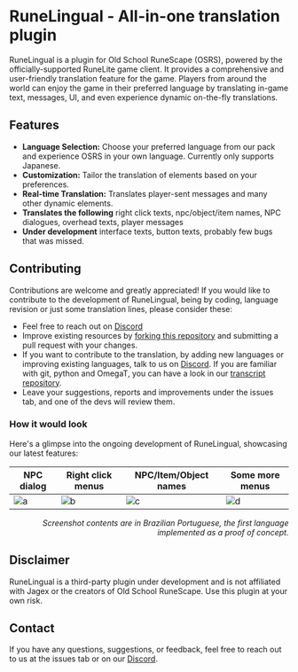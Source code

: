 # RuneLingual - All-in-one translation plugin

RuneLingual is a plugin for Old School RuneScape (OSRS), powered by the officially-supported RuneLite game client. It provides a comprehensive and user-friendly translation feature for the game. Players from around the world can enjoy the game in their preferred language by translating in-game text, messages, UI, and even experience dynamic on-the-fly translations.

## Features

- **Language Selection:** Choose your preferred language from our pack and experience OSRS in your own language. Currently only supports Japanese.
- **Customization:** Tailor the translation of elements based on your preferences.
- **Real-time Translation:** Translates player-sent messages and many other dynamic elements.
- **Translates the following**
right click texts, npc/object/item names, NPC dialogues, overhead texts, player messages
- **Under development**
interface texts, button texts, probably few bugs that was missed.

## Contributing

Contributions are welcome and greatly appreciated! If you would like to contribute to the development of RuneLingual, being by coding, language revision or just some translation lines, please consider these:
- Feel free to reach out on [Discord](https://discord.gg/ehwKcVdBGS)
- Improve existing resources by [forking this repository](https://docs.github.com/en/pull-requests/collaborating-with-pull-requests/working-with-forks/fork-a-repo) and submitting a pull request with your changes.
- If you want to contribute to the translation, by adding new languages or improving existing languages, talk to us on [Discord](https://discord.gg/ehwKcVdBGS). If you are familiar with git, python and OmegaT, you can have a look in our [transcript repository](https://github.com/YS-jack/Runelingual-Transcripts).
- Leave your suggestions, reports and improvements under the issues tab, and one of the devs will review them.

### How it would look
Here's a glimpse into the ongoing development of RuneLingual, showcasing our latest features:

| NPC dialog                            | Right click menus                     | NPC/Item/Object names                 | Some more menus                       |
|---------------------------------------|---------------------------------------|---------------------------------------|---------------------------------------| 
| ![a](https://i.imgur.com/Jt3oKVJ.jpg) | ![b](https://i.imgur.com/bodEbNj.jpg) | ![c](https://i.imgur.com/9ZEKzfN.jpg) | ![d](https://i.imgur.com/wN1A1Cv.jpg) |
<p style="text-align:right; font-style:italic;">Screenshot contents are in Brazilian Portuguese, the first language implemented as a proof of concept.</p>

## Disclaimer

RuneLingual is a third-party plugin under development and is not affiliated with Jagex or the creators of Old School RuneScape. Use this plugin at your own risk.

## Contact

If you have any questions, suggestions, or feedback, feel free to reach out to us at the issues tab or on our  [Discord](https://discord.gg/ehwKcVdBGS).


